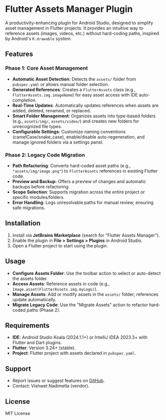 # Flutter Assets Manager Plugin

A productivity-enhancing plugin for Android Studio, designed to simplify asset management in Flutter projects. It provides an intuitive way to reference assets (images, videos, etc.) without hard-coding paths, inspired by Android's `R.drawable` system.

## Features

### Phase 1: Core Asset Management
- **Automatic Asset Detection**: Detects the `assets/` folder from `pubspec.yaml` or allows manual folder selection.
- **Generated References**: Creates a `FlutterAssets` class (e.g., `FlutterAssets.img.imageName`) for easy asset access with IDE auto-completion.
- **Real-Time Updates**: Automatically updates references when assets are added, deleted, renamed, or replaced.
- **Smart Folder Management**: Organizes assets into type-based folders (e.g., `assets/img/`, `assets/video/`) and creates new folders for unrecognized file types.
- **Configurable Settings**: Customize naming conventions (camelCase/snake_case), enable/disable auto-regeneration, and manage ignored folders via a settings panel.

### Phase 2: Legacy Code Migration
- **Path Refactoring**: Converts hard-coded asset paths (e.g., `"assets/img/image.png"`) to `FlutterAssets` references in existing Flutter code.
- **Preview and Backup**: Offers a preview of changes and automatic backups before refactoring.
- **Scope Selection**: Supports migration across the entire project or specific modules/folders.
- **Error Handling**: Logs unresolvable paths for manual review, ensuring safe migrations.

## Installation
1. Install via **JetBrains Marketplace** (search for "Flutter Assets Manager").
2. Enable the plugin in **File > Settings > Plugins** in Android Studio.
3. Open a Flutter project to start using the plugin.

## Usage
- **Configure Assets Folder**: Use the toolbar action to select or auto-detect the assets folder.
- **Access Assets**: Reference assets in code (e.g., `Image.asset(FlutterAssets.img.myLogo)`).
- **Manage Assets**: Add or modify assets in the `assets/` folder; references update automatically.
- **Migrate Legacy Code**: Use the "Migrate Assets" action to refactor hard-coded paths (Phase 2).

## Requirements
- **IDE**: Android Studio Koala (2024.1.1+) or IntelliJ IDEA 2023.3+ with Flutter and Dart plugins.
- **Flutter**: Version 3.24+ (stable).
- **Project**: Flutter project with assets declared in `pubspec.yaml`.

## Support
- Report issues or suggest features on [GitHub](https://github.com/your-repo/flutter-assets-manager-plugin).
- Contact: Vishwet Nadimetla (vendor).

## License
MIT License